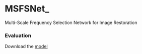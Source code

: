 # MSFSNet_
Multi-Scale Frequency Selection Network for Image Restoration


### Evaluation
Download the [model](https://drive.google.com/drive/folders/1qBC3mUoLoCuMyuiseYoZWzvyvImG98TW?usp=drive_link)
